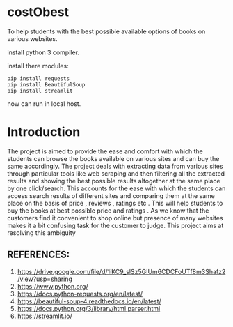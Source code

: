 # costObest

To help students with the best possible available options of books on various websites.

install python 3 compiler.
  
  install there modules: 
  
    pip install requests 
    pip install BeautifulSoup 
    pip install streamlit 


now can run in local host.


# Introduction
  
  The project is aimed to provide the ease and comfort with which the students can browse the
books available on various sites and can buy the same accordingly. The project deals with
extracting data from various sites through particular tools like web scraping and then filtering all 
the extracted results and showing the best possible results altogether at the same place by one 
click/search. This accounts for the ease with which the students can access search results of 
different sites and comparing them at the same place on the basis of price , reviews , ratings etc 
. This will help students to buy the books at best possible price and ratings . As we know that 
the customers find it convenient to shop online but presence of many websites makes it a bit 
confusing task for the customer to judge. This project aims at resolving this ambiguity


## REFERENCES:
1. https://drive.google.com/file/d/1iKC9_slSz5GIUm6CDCFoUTf8m3Shafz2/view?usp=sharing
2. https://www.python.org/ 
3. https://docs.python-requests.org/en/latest/ 
4. https://beautiful-soup-4.readthedocs.io/en/latest/ 
5. https://docs.python.org/3/library/html.parser.html 
6. https://streamlit.io/ 







    
